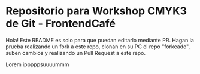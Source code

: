 # Repositorio para Workshop CMYK3 de Git - FrontendCafé

Hola! Este README es solo para que puedan editarlo mediante PR.
Hagan la prueba realizando un fork a este repo, clonan en su PC el repo "forkeado", suben cambios y realizando un Pull Request a este repo.


Lorem ipppppsuuuummm